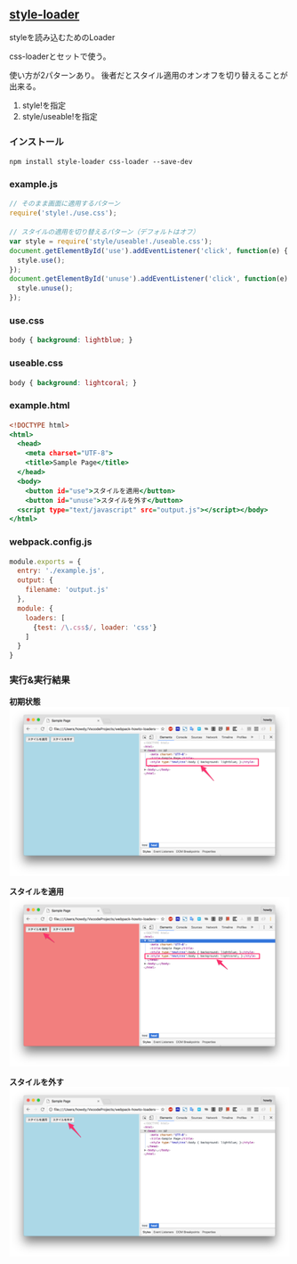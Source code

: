 ## [style-loader](https://github.com/webpack/style-loader)
styleを読み込むためのLoader

css-loaderとセットで使う。

使い方が2パターンあり。
後者だとスタイル適用のオンオフを切り替えることが出来る。

1. style!を指定
1. style/useable!を指定

### インストール

```console
npm install style-loader css-loader --save-dev 
```

### example.js

```javascript:example.js
// そのまま画面に適用するパターン
require('style!./use.css');

// スタイルの適用を切り替えるパターン（デフォルトはオフ）
var style = require('style/useable!./useable.css');
document.getElementById('use').addEventListener('click', function(e) {
  style.use();
});
document.getElementById('unuse').addEventListener('click', function(e) {
  style.unuse();
});
```

### use.css

```css:use.css
body { background: lightblue; }
```

### useable.css

```css:useable.css
body { background: lightcoral; }
```

### example.html

```html:example.html
<!DOCTYPE html>
<html>
  <head>
    <meta charset="UTF-8">
    <title>Sample Page</title>
  </head>
  <body>
    <button id="use">スタイルを適用</button>
    <button id="unuse">スタイルを外す</button>
  <script type="text/javascript" src="output.js"></script></body>
</html>
```

### webpack.config.js

```javascript:webpack.config.js
module.exports = {
  entry: './example.js',
  output: {
    filename: 'output.js'
  },
  module: {
    loaders: [
      {test: /\.css$/, loader: 'css'}
    ]
  }
}
```

### 実行&実行結果

**初期状態**
![cap1](https://raw.githubusercontent.com/howdy39/webpack-howto-loaders/master/examples/style-loader/capture/cap1.png)

**スタイルを適用**
![cap2](https://raw.githubusercontent.com/howdy39/webpack-howto-loaders/master/examples/style-loader/capture/cap2.png)

**スタイルを外す**
![cap3](https://raw.githubusercontent.com/howdy39/webpack-howto-loaders/master/examples/style-loader/capture/cap3.png)